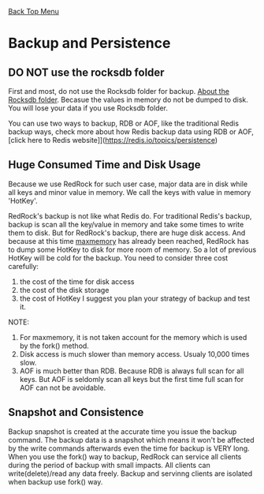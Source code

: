 [Back Top Menu](../README.md)

# Backup and Persistence

## DO NOT use the rocksdb folder

First and most, do not use the Rocksdb folder for backup. [About the Rocksdb folder](howrun_cn.md). Becasue the values in memory do not be dumped to disk. You will lose your data if you use Rocksdb folder.

You can use two ways to backup, RDB or AOF, like the traditional Redis backup ways, check more about how Redis backup data using RDB or AOF, [click here to Redis website]](https://redis.io/topics/persistence)

## Huge Consumed Time and Disk Usage

Because we use RedRock for such user case, major data are in disk while all keys and minor value in memory. We call the keys with value in memory 'HotKey'.

RedRock's backup is not like what Redis do. For traditional Redis's backup, backup is scan all the key/value in memory and take some times to write them to disk. But for RedRock's backup, there are huge disk access. And because at this time [maxmemory](howrun_cn.md) has already been reached, RedRock has to dump some HotKey to disk for more room of memory. So a lot of previous HotKey will be cold for the backup. You need to consider three cost carefully:
1. the cost of the time for disk access
2. the cost of the disk storage
3. the cost of HotKey
I suggest you plan your strategy of backup and test it.

NOTE: 
1. For maxmemory, it is not taken account for the memory which is used by the fork() method. 
2. Disk access is much slower than memory access. Usualy 10,000 times slow.
3. AOF is much better than RDB. Because RDB is always full scan for all keys. But AOF is seldomly scan all keys but the first time full scan for AOF can not be avoidable.

## Snapshot and Consistence

Backup snapshot is created at the accurate time you issue the backup command. The backup data is a snapshot which means it won't be affected by the write commands afterwards even the time for backup is VERY long. When you use the fork() way to backup, RedRock can service all clients during the period of backup with small impacts. All clients can write(delete)/read any data freely. Backup and servinng clients are isolated when backup use fork() way.